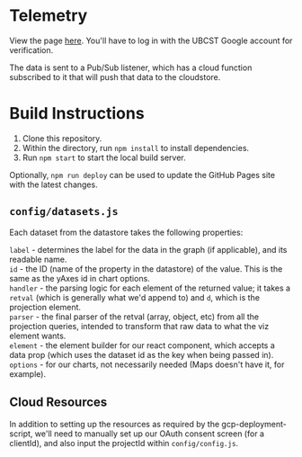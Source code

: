# Telemetry

View the page [here](http://www.supermileage.ca/telemetry-web/). You'll have to log in with the UBCST Google account for verification.

The data is sent to a Pub/Sub listener, which has a cloud function subscribed to it that will push that data to the cloudstore. 

# Build Instructions

1. Clone this repository. 
2. Within the directory, run `npm install` to install dependencies. 
3. Run `npm start` to start the local build server. 

Optionally, `npm run deploy` can be used to update the GitHub Pages site with the latest changes. 

## `config/datasets.js`

Each dataset from the datastore takes the following properties:

`label` - determines the label for the data in the graph (if applicable), and its readable name.  
`id` - the ID (name of the property in the datastore) of the value. This is the same as the yAxes id in chart options.  
`handler` - the parsing logic for each element of the returned value; it takes a `retval` (which is generally what we'd append to) and `d`, which is the projection element.  
`parser` - the final parser of the retval (array, object, etc) from all the projection queries, intended to transform that raw data to what the viz element wants.  
`element` - the element builder for our react component, which accepts a data prop (which uses the dataset id as the key when being passed in).  
`options` - for our charts, not necessarily needed (Maps doesn't have it, for example).

## Cloud Resources

In addition to setting up the resources as required by the gcp-deployment-script, we'll need to manually set up our OAuth consent screen (for a clientId), and also input the projectId within `config/config.js`.
